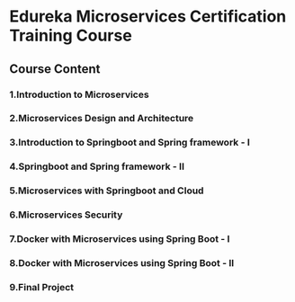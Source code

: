 # Edureka Microservices Certification Training Course

## Course Content
### 1.Introduction to Microservices
### 2.Microservices Design and Architecture
### 3.Introduction to Springboot and Spring framework - I
### 4.Springboot and Spring framework - II
### 5.Microservices with Springboot and Cloud
### 6.Microservices Security
### 7.Docker with Microservices using Spring Boot - I
### 8.Docker with Microservices using Spring Boot - II
### 9.Final Project
